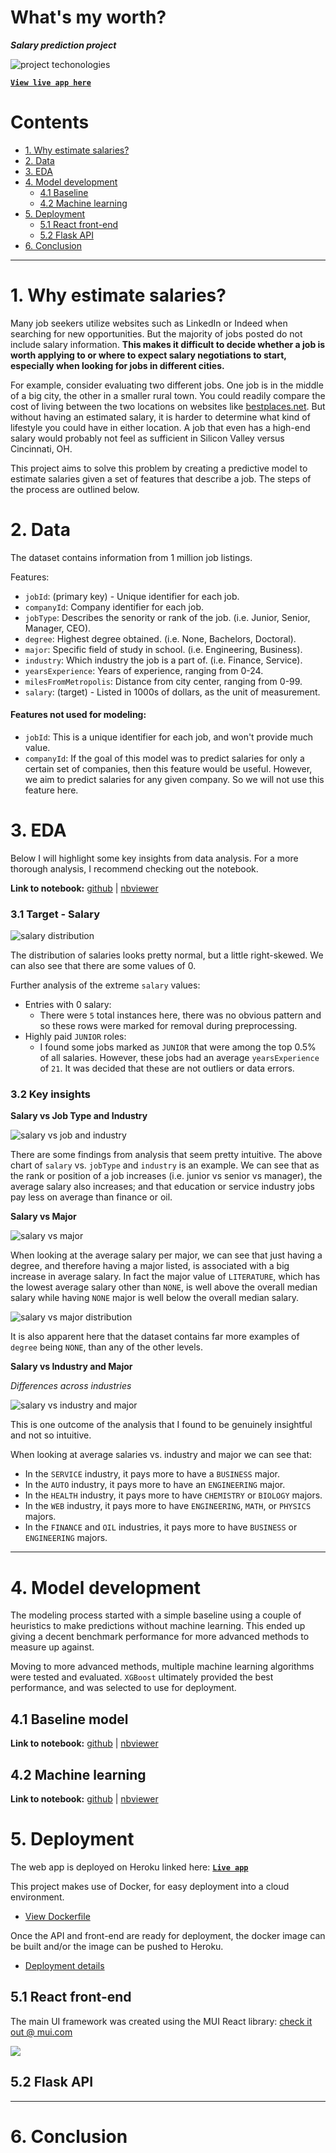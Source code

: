 # What's my worth?
***Salary prediction project***

![project techonologies](./img/project-technologies.png)

[**`View live app here`**](https://swiles-salary-prediction.herokuapp.com/)

# Contents
* [1. Why estimate salaries?](#1-why-estimate-salaries)
* [2. Data](#2-data)  
* [3. EDA](#3-eda)
* [4. Model development](#4-model-development)
    * [4.1  Baseline](#41-baseline-model)
    * [4.2 Machine learning](#42-machine-learning)
* [5. Deployment](#5-deployment)
    * [5.1 React front-end](#51-react-front-end)
    * [5.2 Flask API](#52-flask-api)
* [6. Conclusion](#6-conclusion)

---


# 1. Why estimate salaries?

Many job seekers utilize websites such as LinkedIn or Indeed when searching for new opportunities. But the majority of jobs posted do not include salary information. **This makes it difficult to decide whether a job is worth applying to or where to expect salary negotiations to start, especially when looking for jobs in different cities.**

For example, consider evaluating two different jobs. One job is in the middle of a big city, the other in a smaller rural town. You could readily compare the cost of living between the two locations on websites like [bestplaces.net](https://www.bestplaces.net/cost-of-living/). But without having an estimated salary, it is harder to determine what kind of lifestyle you could have in either location. A job that even has a high-end salary would probably not feel as sufficient in Silicon Valley versus Cincinnati, OH.

This project aims to solve this problem by creating a predictive model to estimate salaries given a set of features that describe a job. The steps of the process are outlined below.


# 2. Data

The dataset contains information from 1 million job listings.

Features:
- `jobId`: (primary key) - Unique identifier for each job.
- `companyId`: Company identifier for each job.
- `jobType`: Describes the senority or rank of the job. (i.e. Junior, Senior, Manager, CEO).
- `degree`: Highest degree obtained. (i.e. None, Bachelors, Doctoral).
- `major`: Specific field of study in school. (i.e. Engineering, Business).
- `industry`: Which industry the job is a part of. (i.e. Finance, Service).
- `yearsExperience`: Years of experience, ranging from 0-24.
- `milesFromMetropolis`: Distance from city center, ranging from 0-99.
- `salary`: (target) - Listed in 1000s of dollars, as the unit of measurement.

#### Features not used for modeling:

- `jobId`: This is a unique identifier for each job, and won't provide much value.
- `companyId`: If the goal of this model was to predict salaries for only a certain set of companies, then this feature would be useful. However, we aim to predict salaries for any given company. So we will not use this feature here.


# 3. EDA

Below I will highlight some key insights from data analysis. For a more thorough analysis, I recommend checking out the notebook.

**Link to notebook:** [github](./notebooks/1.0-data-exploration.ipynb) | [nbviewer](https://nbviewer.org/github/scottwiles/salary_prediction/blob/main/notebooks/1.0-data-exploration.ipynb)

### 3.1 Target - Salary

![salary distribution](./img/salary-distribution.jpg)

The distribution of salaries looks pretty normal, but a little right-skewed. We can also see that there are some values of 0.

Further analysis of the extreme `salary` values:
- Entries with 0 salary:
    - There were `5` total instances here, there was no obvious pattern and so these rows were marked for removal during preprocessing.
- Highly paid `JUNIOR` roles:
    - I found some jobs marked as `JUNIOR` that were among the top 0.5% of all salaries. However, these jobs had an average `yearsExperience` of `21`. It was decided that these are not outliers or data errors.

### 3.2 Key insights

**Salary vs Job Type and Industry**  

![salary vs job and industry](./img/salary-vs-jobtype-and-industry.jpg)

There are some findings from analysis that seem pretty intuitive. The above chart of `salary` vs. `jobType` and `industry` is an example. We can see that as the rank or position of a job increases (i.e. junior vs senior vs manager), the average salary also increases; and that education or service industry jobs pay less on average than finance or oil. 

**Salary vs Major**

![salary vs major](./img/salary-vs-major.jpg)

When looking at the average salary per major, we can see that just having a degree, and therefore having a major listed, is associated with a big increase in average salary. In fact the major value of `LITERATURE`, which has the lowest average salary other than `NONE`, is well above the overall median salary while having `NONE` major is well below the overall median salary.

![salary vs major distribution](./img/salary-vs-major-distribution.jpg)

It is also apparent here that the dataset contains far more examples of `degree` being `NONE`, than any of the other levels.

**Salary vs Industry and Major**

*Differences across industries*

![salary vs industry and major](./img/salary-vs-industry-and-major.jpg)

This is one outcome of the analysis that I found to be genuinely insightful and not so intuitive.

When looking at average salaries vs. industry and major we can see that:
- In the `SERVICE` industry, it pays more to have a `BUSINESS` major. 
- In the `AUTO` industry, it pays more to have an `ENGINEERING` major.
- In the `HEALTH` industry, it pays more to have `CHEMISTRY` or `BIOLOGY` majors.
- In the `WEB` industry, it pays more to have `ENGINEERING`, `MATH`, or `PHYSICS` majors.
- In the `FINANCE` and `OIL` industries, it pays more to have `BUSINESS` or `ENGINEERING` majors. 

*****

# 4. Model development

The modeling process started with a simple baseline using a couple of heuristics to make predictions without machine learning. This ended up giving a decent benchmark performance for more advanced methods to measure up against.

Moving to more advanced methods, multiple machine learning algorithms were tested and evaluated. `XGBoost` ultimately provided the best performance, and was selected to use for deployment.

## 4.1 Baseline model

**Link to notebook:** [github](./notebooks/2.0-baseline-model.ipynb) | [nbviewer](https://nbviewer.org/github/scottwiles/salary_prediction/blob/main/notebooks/2.0-baseline-model.ipynb)



## 4.2 Machine learning

**Link to notebook:** [github](./notebooks/3.0-ML-model-development.ipynb) | [nbviewer](https://nbviewer.org/github/scottwiles/salary_prediction/blob/main/notebooks/3.0-ML-model-development.ipynb)


# 5. Deployment

The web app is deployed on Heroku linked here: **[`Live app`](https://swiles-salary-prediction.herokuapp.com/)**

This project makes use of Docker, for easy deployment into a cloud environment.

- [View Dockerfile](./Dockerfile)

Once the API and front-end are ready for deployment, the docker image can be built and/or the image can be pushed to Heroku.
- [Deployment details](./references/deployment.md)


## 5.1 React front-end

The main UI framework was created using the MUI React library: [check it out @ mui.com](https://mui.com/)

[![](./img/ui-screenshot.jpg)](https://swiles-salary-prediction.herokuapp.com/)

## 5.2 Flask API

---

# 6. Conclusion
